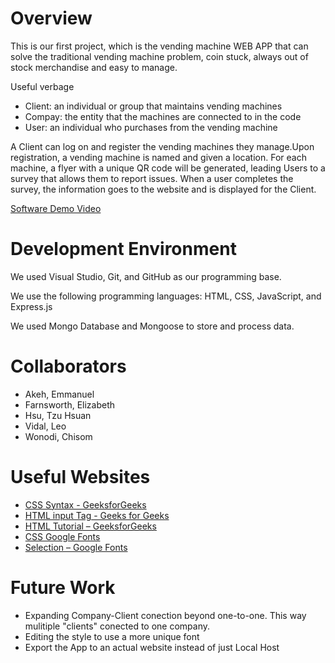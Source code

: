 # Overview

This is our first project, which is the vending machine WEB APP that can solve the traditional vending machine problem, coin stuck, always out of stock merchandise and easy to manage.

Useful verbage

- Client: an individual or group that maintains vending machines
- Compay: the entity that the machines are connected to in the code
- User: an individual who purchases from the vending machine

A Client can log on and register the vending machines they manage. ​Upon registration, a vending machine is named and given a location.​ For each machine, a flyer with a unique QR code will be generated, leading Users to a survey that allows them to report issues​. When a user completes the survey, the information goes to the website and is displayed for the Client.  

[Software Demo Video](https://youtu.be/wzlZ9n5FLeM)

# Development Environment

We used Visual Studio, Git, and GitHub as our programming base.

We use the following programming languages: HTML, CSS, JavaScript, and Express.js 

We used Mongo Database and Mongoose to store and process data.

# Collaborators

- Akeh, Emmanuel
- Farnsworth, Elizabeth
- Hsu, Tzu Hsuan
- Vidal, Leo
- Wonodi, Chisom

# Useful Websites

* [CSS Syntax - GeeksforGeeks](https://www.geeksforgeeks.org/css-syntax/?ref=lbp)
* [HTML input Tag - Geeks for Geeks](https://www.geeksforgeeks.org/html-input-tag/)
* [HTML Tutorial – GeeksforGeeks](https://www.geeksforgeeks.org/html-tutorial/)
* [CSS Google Fonts](https://www.w3schools.com/css/css_font_google.asp)
* [Selection – Google Fonts](https://fonts.google.com/)

# Future Work

* Expanding Company-Client conection beyond one-to-one. This way mulitiple "clients" conected to one company.
* Editing the style to use a more unique font
* Export the App to an actual website instead of just Local Host